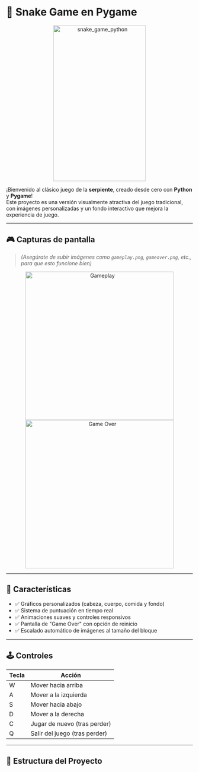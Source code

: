 # 🐍 Snake Game en Pygame

<div align="center">
  <img width="250" height="420" alt="snake_game_python" src="https://github.com/user-attachments/assets/6c27c1e2-0257-4a58-b049-a428356ca6fe" />
</div>

¡Bienvenido al clásico juego de la **serpiente**, creado desde cero con **Python** y **Pygame**!  
Este proyecto es una versión visualmente atractiva del juego tradicional, con imágenes personalizadas y un fondo interactivo que mejora la experiencia de juego.

---

## 🎮 Capturas de pantalla

> *(Asegúrate de subir imágenes como `gameplay.png`, `gameover.png`, etc., para que esto funcione bien)*

<p align="center">
  <img src="img/gameplay.png" width="400" alt="Gameplay">
  <img src="img/gameover.png" width="400" alt="Game Over">
</p>

---

## 🚀 Características

- ✅ Gráficos personalizados (cabeza, cuerpo, comida y fondo)
- ✅ Sistema de puntuación en tiempo real
- ✅ Animaciones suaves y controles responsivos
- ✅ Pantalla de "Game Over" con opción de reinicio
- ✅ Escalado automático de imágenes al tamaño del bloque

---

## 🕹️ Controles

| Tecla | Acción          |
|-------|------------------|
| W     | Mover hacia arriba |
| A     | Mover a la izquierda |
| S     | Mover hacia abajo |
| D     | Mover a la derecha |
| C     | Jugar de nuevo (tras perder) |
| Q     | Salir del juego (tras perder) |

---

## 📁 Estructura del Proyecto

